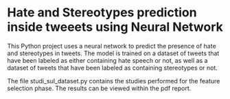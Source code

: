 # Hate and Stereotypes prediction inside tweeets using Neural Network

This Python project uses a neural network to predict the presence of hate and stereotypes in tweets. The model is trained on a dataset of tweets that have been labeled as either containing hate speech or not, as well as a dataset of tweets that have been labeled as containing stereotypes or not.

The file studi_sul_dataset.py contains the studies performed for the feature selection phase. The results can be viewed within the pdf report.
